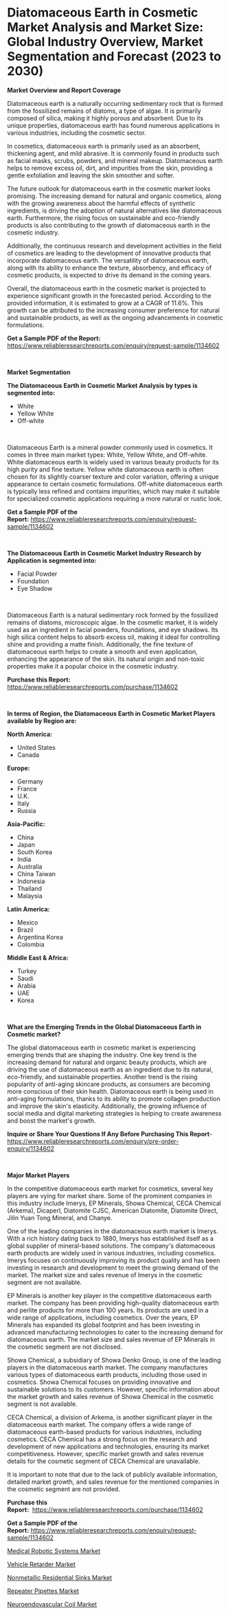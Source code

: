 <p><h1>Diatomaceous Earth in Cosmetic Market Analysis and Market Size: Global Industry Overview, Market Segmentation and Forecast (2023 to 2030)</h1></p><p><strong>Market Overview and Report Coverage</strong></p>
<p><p>Diatomaceous earth is a naturally occurring sedimentary rock that is formed from the fossilized remains of diatoms, a type of algae. It is primarily composed of silica, making it highly porous and absorbent. Due to its unique properties, diatomaceous earth has found numerous applications in various industries, including the cosmetic sector.</p><p>In cosmetics, diatomaceous earth is primarily used as an absorbent, thickening agent, and mild abrasive. It is commonly found in products such as facial masks, scrubs, powders, and mineral makeup. Diatomaceous earth helps to remove excess oil, dirt, and impurities from the skin, providing a gentle exfoliation and leaving the skin smoother and softer.</p><p>The future outlook for diatomaceous earth in the cosmetic market looks promising. The increasing demand for natural and organic cosmetics, along with the growing awareness about the harmful effects of synthetic ingredients, is driving the adoption of natural alternatives like diatomaceous earth. Furthermore, the rising focus on sustainable and eco-friendly products is also contributing to the growth of diatomaceous earth in the cosmetic industry.</p><p>Additionally, the continuous research and development activities in the field of cosmetics are leading to the development of innovative products that incorporate diatomaceous earth. The versatility of diatomaceous earth, along with its ability to enhance the texture, absorbency, and efficacy of cosmetic products, is expected to drive its demand in the coming years.</p><p>Overall, the diatomaceous earth in the cosmetic market is projected to experience significant growth in the forecasted period. According to the provided information, it is estimated to grow at a CAGR of 11.6%. This growth can be attributed to the increasing consumer preference for natural and sustainable products, as well as the ongoing advancements in cosmetic formulations.</p></p>
<p><strong>Get a Sample PDF of the Report:</strong> <a href="https://www.reliableresearchreports.com/enquiry/request-sample/1134602">https://www.reliableresearchreports.com/enquiry/request-sample/1134602</a></p>
<p>&nbsp;</p>
<p><strong>Market Segmentation</strong></p>
<p><strong>The Diatomaceous Earth in Cosmetic Market Analysis by types is segmented into:</strong></p>
<p><ul><li>White</li><li>Yellow White</li><li>Off-white</li></ul></p>
<p>&nbsp;</p>
<p><p>Diatomaceous Earth is a mineral powder commonly used in cosmetics. It comes in three main market types: White, Yellow White, and Off-white. White diatomaceous earth is widely used in various beauty products for its high purity and fine texture. Yellow white diatomaceous earth is often chosen for its slightly coarser texture and color variation, offering a unique appearance to certain cosmetic formulations. Off-white diatomaceous earth is typically less refined and contains impurities, which may make it suitable for specialized cosmetic applications requiring a more natural or rustic look.</p></p>
<p><strong>Get a Sample PDF of the Report:</strong>&nbsp;<a href="https://www.reliableresearchreports.com/enquiry/request-sample/1134602">https://www.reliableresearchreports.com/enquiry/request-sample/1134602</a></p>
<p>&nbsp;</p>
<p><strong>The Diatomaceous Earth in Cosmetic Market Industry Research by Application is segmented into:</strong></p>
<p><ul><li>Facial Powder</li><li>Foundation</li><li>Eye Shadow</li></ul></p>
<p>&nbsp;</p>
<p><p>Diatomaceous Earth is a natural sedimentary rock formed by the fossilized remains of diatoms, microscopic algae. In the cosmetic market, it is widely used as an ingredient in facial powders, foundations, and eye shadows. Its high silica content helps to absorb excess oil, making it ideal for controlling shine and providing a matte finish. Additionally, the fine texture of diatomaceous earth helps to create a smooth and even application, enhancing the appearance of the skin. Its natural origin and non-toxic properties make it a popular choice in the cosmetic industry.</p></p>
<p><strong>Purchase this Report:</strong>&nbsp; <a href="https://www.reliableresearchreports.com/purchase/1134602">https://www.reliableresearchreports.com/purchase/1134602</a></p>
<p>&nbsp;</p>
<p><strong>In terms of Region, the Diatomaceous Earth in Cosmetic Market Players available by Region are:</strong></p>
<p>
    <p> <strong> North America: </strong>
        <ul>
            <li>United States</li>
            <li>Canada</li>
        </ul>
        </p> 
    <p> <strong> Europe: </strong>
        <ul>
            <li>Germany</li>
            <li>France</li>
            <li>U.K.</li>
            <li>Italy</li>
            <li>Russia</li>
        </ul>
        </p> 
    <p> <strong> Asia-Pacific: </strong>
        <ul>
            <li>China</li>
            <li>Japan</li>
            <li>South Korea</li>
            <li>India</li>
            <li>Australia</li>
            <li>China Taiwan</li>
            <li>Indonesia</li>
            <li>Thailand</li>
            <li>Malaysia</li>
        </ul>
        </p> 
    <p> <strong> Latin America: </strong>
        <ul>
            <li>Mexico</li>
            <li>Brazil</li>
            <li>Argentina Korea</li>
            <li>Colombia</li>
        </ul>
        </p> 
    <p> <strong> Middle East & Africa: </strong>
        <ul>
            <li>Turkey</li>
            <li>Saudi</li>
            <li>Arabia</li>
            <li>UAE</li>
            <li>Korea</li>
        </ul>
    </p>
    </p>
<p>&nbsp;</p>
<p><strong>What are the Emerging Trends in the Global Diatomaceous Earth in Cosmetic market?</strong></p>
<p><p>The global diatomaceous earth in cosmetic market is experiencing emerging trends that are shaping the industry. One key trend is the increasing demand for natural and organic beauty products, which are driving the use of diatomaceous earth as an ingredient due to its natural, eco-friendly, and sustainable properties. Another trend is the rising popularity of anti-aging skincare products, as consumers are becoming more conscious of their skin health. Diatomaceous earth is being used in anti-aging formulations, thanks to its ability to promote collagen production and improve the skin's elasticity. Additionally, the growing influence of social media and digital marketing strategies is helping to create awareness and boost the market's growth.</p></p>
<p><strong>Inquire or Share Your Questions If Any Before Purchasing This Report</strong>- <a href="https://www.reliableresearchreports.com/enquiry/pre-order-enquiry/1134602">https://www.reliableresearchreports.com/enquiry/pre-order-enquiry/1134602</a></p>
<p>&nbsp;</p>
<p><strong>Major Market Players</strong></p>
<p><p>In the competitive diatomaceous earth market for cosmetics, several key players are vying for market share. Some of the prominent companies in this industry include Imerys, EP Minerals, Showa Chemical, CECA Chemical (Arkema), Dicaperl, Diatomite CJSC, American Diatomite, Diatomite Direct, Jilin Yuan Tong Mineral, and Chanye.</p><p>One of the leading companies in the diatomaceous earth market is Imerys. With a rich history dating back to 1880, Imerys has established itself as a global supplier of mineral-based solutions. The company's diatomaceous earth products are widely used in various industries, including cosmetics. Imerys focuses on continuously improving its product quality and has been investing in research and development to meet the growing demand of the market. The market size and sales revenue of Imerys in the cosmetic segment are not available.</p><p>EP Minerals is another key player in the competitive diatomaceous earth market. The company has been providing high-quality diatomaceous earth and perlite products for more than 100 years. Its products are used in a wide range of applications, including cosmetics. Over the years, EP Minerals has expanded its global footprint and has been investing in advanced manufacturing technologies to cater to the increasing demand for diatomaceous earth. The market size and sales revenue of EP Minerals in the cosmetic segment are not disclosed.</p><p>Showa Chemical, a subsidiary of Showa Denko Group, is one of the leading players in the diatomaceous earth market. The company manufactures various types of diatomaceous earth products, including those used in cosmetics. Showa Chemical focuses on providing innovative and sustainable solutions to its customers. However, specific information about the market growth and sales revenue of Showa Chemical in the cosmetic segment is not available.</p><p>CECA Chemical, a division of Arkema, is another significant player in the diatomaceous earth market. The company offers a wide range of diatomaceous earth-based products for various industries, including cosmetics. CECA Chemical has a strong focus on the research and development of new applications and technologies, ensuring its market competitiveness. However, specific market growth and sales revenue details for the cosmetic segment of CECA Chemical are unavailable.</p><p>It is important to note that due to the lack of publicly available information, detailed market growth, and sales revenue for the mentioned companies in the cosmetic segment are not provided.</p></p>
<p><strong>Purchase this Report:</strong>&nbsp;&nbsp;<a href="https://www.reliableresearchreports.com/purchase/1134602">https://www.reliableresearchreports.com/purchase/1134602</a></p>
<p></p>
<p><strong>Get a Sample PDF of the Report:</strong>&nbsp;<a href="https://www.reliableresearchreports.com/enquiry/request-sample/1134602">https://www.reliableresearchreports.com/enquiry/request-sample/1134602</a></p>
<p><p><a href="https://www.linkedin.com/pulse/decoding-medical-robotic-systems-market-deep-dive-latest-trends-1c3oc/">Medical Robotic Systems Market</a></p><p><a href="https://medium.com/@jerrodhilll68/vehicle-retarder-market-exploring-market-share-market-trends-and-future-growth-0e370d3f9572">Vehicle Retarder Market</a></p><p><a href="https://medium.com/@royalhoeger626/nonmetallic-residential-sinks-market-size-reveals-the-best-marketing-channels-in-global-industry-d68e7f989e74">Nonmetallic Residential Sinks Market</a></p><p><a href="https://www.linkedin.com/pulse/repeater-pipettes-market-size-growth-forecast-from-2023-mn7we/">Repeater Pipettes Market</a></p><p><a href="https://www.linkedin.com/pulse/neuroendovascular-coil-market-share-amp-new-trends-analysis-wmiwe/">Neuroendovascular Coil Market</a></p></p>